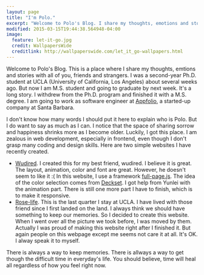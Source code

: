 ```yaml
---
layout: page
title: "I'm Polo."
excerpt: "Welcome to Polo's Blog. I share my thoughts, emotions and stories with you here!"
modified: 2015-03-15T19:44:38.564948-04:00
image:
  feature: let-it-go.jpg
  credit: WallpapersWide
  creditlink: http://wallpaperswide.com/let_it_go-wallpapers.html
---
```


Welcome to Polo's Blog. This is a place where I share my thoughts, emtions and stories with all of you, friends and strangers. I was a second-year Ph.D. student at UCLA (University of California, Los Angeles) about several weeks ago. But now I am M.S. student and going to graduate by next week. It's a long story. I withdrew from the Ph.D. program and finished it with a M.S. degree. I am going to work as software engineer at [Appfolio](http://www.appfolio.com/), a started-up company at Santa Barbara.

I don't know how many words I should put it here to explain who is Polo. But I do want to say as much as I can. I notice that the space of sharing sorrow and happiness shrinks more as I become older. Luckily, I got this place. I am zealous in web development, especially in frontend, even though I don't grasp many coding and design skills. Here are two simple websites I have recently created.
  
  - [Wudired](http://pololee.github.io/wudired/). I created this for my best friend, wudired. I believe it is great. The layout, animation, color and font are great. However, he doesn't seem to like it :( In this website, I use a framework [full-page.js](http://alvarotrigo.com/fullPage/). The idea of the color selection comes from [Deckset](http://www.decksetapp.com/). I got help from Yunlei with the animation part. There is still one more part I have to finish, which is to make it responsive.
  - [Rose-life](http://pololee.github.io/rose-life/). This is the last quarter I stay at UCLA. I have lived with those friend since I first landed on the land. I always think we should have something to keep our memories. So I decided to create this website. When I went over all the picture we took before, I was moved by them. Actually I was proud of making this website right after I finished it. But again people on this webpage except me seems not care it at all. It's OK. I alway speak it to myself.

There is always a way to keep memories. There is allways a way to get though the difficult time in everyday's life. You should believe, time will heal all regardless of how you feel right now.
